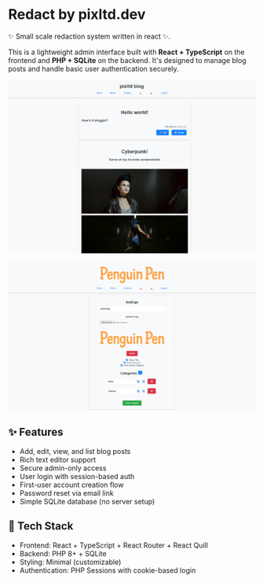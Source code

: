 # Redact by pixltd.dev

✨ Small scale redaction system written in react ✨.

This is a lightweight admin interface built with **React + TypeScript** on the frontend and **PHP + SQLite** on the backend. 
It's designed to manage blog posts and handle basic user authentication securely.

![Redact Screenshot](screen.png)

![Redact settings Screenshot](screen_settings.png)

## ✨ Features

- Add, edit, view, and list blog posts
- Rich text editor support
- Secure admin-only access
- User login with session-based auth
- First-user account creation flow
- Password reset via email link
- Simple SQLite database (no server setup)

## 🧱 Tech Stack

- Frontend: React + TypeScript + React Router + React Quill
- Backend: PHP 8+ + SQLite
- Styling: Minimal (customizable)
- Authentication: PHP Sessions with cookie-based login